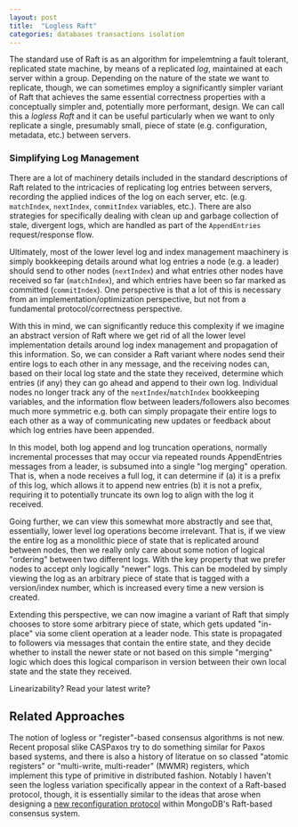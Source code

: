 ```yaml
---
layout: post
title:  "Logless Raft"
categories: databases transactions isolation
---
```


The standard use of Raft is as an algorithm for impelemtning a fault tolerant, replicated state machine, by means of a replicated *log*, maintained at each server within a group. Depending on the nature of the state we want to replicate, though, we can sometimes employ a significantly simpler variant of Raft that achieves the same essential correctness properties with a conceptually simpler and, potentially more performant, design. We can call this a *logless Raft* and it can be useful particularly when we want to only replicate a single, presumably small, piece of state (e.g. configuration, metadata, etc.) between servers. 

### Simplifying Log Management

There are a lot of machinery details included in the standard descriptions of Raft related to the intricacies of replicating log entries between servers, recording the applied indices of the log on each server, etc. (e.g. `matchIndex`, `nextIndex`, `commitIndex` variables, etc.). There are also strategies for specifically dealing with clean up and garbage collection of stale, divergent logs, which are handled as part of the `AppendEntries` request/response flow.  

Ultimately, most of the lower level log and index management maachinery is simply bookkeeping details around what log entries a node (e.g. a leader) should send to other nodes (`nextIndex`) and what entries other nodes have received so far (`matchIndex`), and which entries have been so far marked as committed (`commitIndex`). One perspective is that a lot of this is necessary from an implementation/optimization perspective, but not from a fundamental protocol/correctness perspective. 

With this in mind, we can significantly reduce this complexity if we imagine an abstract version of Raft where we get rid of all the lower level implementation details around log index management and propagation of this information. 
So, we can consider a Raft variant where nodes send their entire logs to each other in any message, and the receiving nodes can, based on their local log state and the state they received, determine which entries (if any) they can go ahead and append to their own log. Individual nodes no longer track any of the `nextIndex`/`matchIndex` bookkeeping variables, and the information flow between leaders/followers also becomes much more symmetric e.g. both can simply propagate their entire logs to each other as a way of communicating new updates or feedback about which log entries have been appended.


In this model, both log append and log truncation operations, normally incremental processes that may occur via repeated rounds AppendEntries messages from a leader, is subsumed into a single "log merging" operation. That is, when a node receives a full log, it can determine if (a) it is a prefix of this log, which allows it to append new entries (b) it is not a prefix, requiring it to potentially truncate its own log to align with the log it received.

Going further, we can view this somewhat more abstractly and see that, essentially, lower level log operations become irrelevant. That is, if we view the entire log as a monolithic piece of state that is replicated around between nodes, then we really only care about some notion of logical "ordering" between two different logs. With the key property that we prefer nodes to accept only logically "newer" logs. This can be modeled by simply viewing the log as an arbitrary piece of state that is tagged with a version/index number, which is increased every time a new version is created.

Extending this perspective, we can now imagine a variant of Raft that simply chooses to store some arbitrary piece of state, which gets updated "in-place" via some client operation at a leader node. This state is propagated to followers via messages that contain the entire state, and they decide whether to install the newer state or not based on this simple "merging" logic which does this logical comparison in version between their own local state and the state they received. 

Linearizability? Read your latest write?


## Related Approaches

The notion of logless or "register"-based consensus algorithms is not new. Recent proposal slike CASPaxos try to do something similar for Paxos based systems, and there is also a history of literatue on so classed "atomic registers" or "multi-write, multi-reader" (MWMR) registers, which implement this type of primitive in distributed fashion. Notably I haven't seen the logless variation specifically appear in the context of a Raft-based protocol, though, it is essentially similar to the ideas that arose when designing a [new reconfiguration protocol](https://drops.dagstuhl.de/entities/document/10.4230/LIPIcs.OPODIS.2021.26) within MongoDB's Raft-based consensus system.